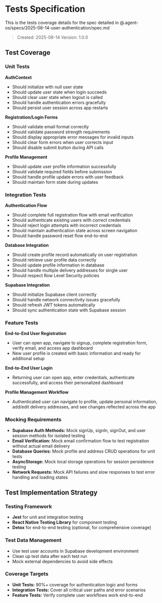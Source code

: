 # Tests Specification

This is the tests coverage details for the spec detailed in @.agent-os/specs/2025-08-14-user-authentication/spec.md

> Created: 2025-08-14
> Version: 1.0.0

## Test Coverage

### Unit Tests

**AuthContext**
- Should initialize with null user state
- Should update user state when login succeeds
- Should clear user state when logout is called
- Should handle authentication errors gracefully
- Should persist user session across app restarts

**Registration/Login Forms**
- Should validate email format correctly
- Should validate password strength requirements
- Should display appropriate error messages for invalid inputs
- Should clear form errors when user corrects input
- Should disable submit button during API calls

**Profile Management**
- Should update user profile information successfully
- Should validate required fields before submission
- Should handle profile update errors with user feedback
- Should maintain form state during updates

### Integration Tests

**Authentication Flow**
- Should complete full registration flow with email verification
- Should authenticate existing users with correct credentials
- Should reject login attempts with incorrect credentials
- Should maintain authentication state across screen navigation
- Should handle password reset flow end-to-end

**Database Integration**
- Should create profile record automatically on user registration
- Should retrieve user profile data correctly
- Should update profile information in database
- Should handle multiple delivery addresses for single user
- Should respect Row Level Security policies

**Supabase Integration**
- Should initialize Supabase client correctly
- Should handle network connectivity issues gracefully
- Should refresh JWT tokens automatically
- Should sync authentication state with Supabase session

### Feature Tests

**End-to-End User Registration**
- User can open app, navigate to signup, complete registration form, verify email, and access app dashboard
- New user profile is created with basic information and ready for additional setup

**End-to-End User Login**
- Returning user can open app, enter credentials, authenticate successfully, and access their personalized dashboard

**Profile Management Workflow**
- Authenticated user can navigate to profile, update personal information, add/edit delivery addresses, and see changes reflected across the app

### Mocking Requirements

- **Supabase Auth Methods:** Mock signUp, signIn, signOut, and user session methods for isolated testing
- **Email Verification:** Mock email confirmation flow to test registration without actual email delivery
- **Database Queries:** Mock profile and address CRUD operations for unit tests
- **AsyncStorage:** Mock local storage operations for session persistence testing
- **Network Requests:** Mock API failures and slow responses to test error handling and loading states

## Test Implementation Strategy

### Testing Framework
- **Jest** for unit and integration testing
- **React Native Testing Library** for component testing
- **Detox** for end-to-end testing (optional, for comprehensive coverage)

### Test Data Management
- Use test user accounts in Supabase development environment
- Clean up test data after each test run
- Mock external dependencies to avoid side effects

### Coverage Targets
- **Unit Tests:** 90%+ coverage for authentication logic and forms
- **Integration Tests:** Cover all critical user paths and error scenarios
- **Feature Tests:** Verify complete user workflows work end-to-end